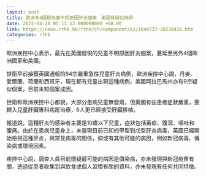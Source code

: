 ```yaml
---
layout: post
title: 歐洲多4國現兒童不明原因肝炎個案　美國有疑似病例
date: 2022-04-20 05:11:12.000000000 +08:00
link: https://news.rthk.hk/rthk/ch/component/k2/1644737-20220420.htm
categories: rthk
---
```


歐洲疾控中心表示，最先在英國發現的兒童不明原因肝炎個案，蔓延至另外4個歐洲國家和美國。

世衛早前接獲英國通報的84宗嚴重急性兒童肝炎病例，歐洲疾控中心說，丹麥、愛爾蘭、荷蘭和西班牙，現在都有兒童出現這種病例，美國阿拉巴馬州亦有9宗疑似個案，目前未知個案成因。

世衛和歐洲疾控中心都說，大部分患病兒童無發燒，但英國有些患者症狀嚴重，要轉入兒童肝臟專科病房治療，6人更已經接受肝臟移植。

報道說，這種肝炎的感染者主要是10歲以下兒童，症狀包括黃疸、腹瀉、嘔吐和腹痛。由於在患病兒童身上，未發現目前已知的甲型到戊型肝炎病毒，英國已經開始檢視這種肝炎，與常見病毒的關係，抑或有其他可能的病因，例如新冠病毒、傳染病或環境因素。

疾控中心說，調查人員目前懷疑最可能的病因是傳染病，亦未發現與新冠疫苗有關，透過從患者收集到與飲食或個人習慣有關的資料，亦未發現有任何共同特徵。
